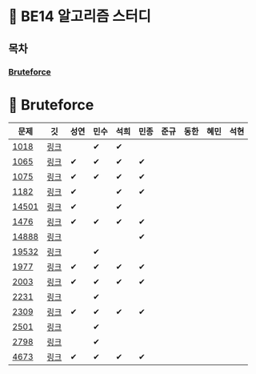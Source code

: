 # 🐶 BE14 알고리즘 스터디
## 목차
### [Bruteforce](#-bruteforce)

# 📢 Bruteforce
| 문제 | &nbsp;&nbsp;깃&nbsp;&nbsp; | 성연 | 민수 | 석희 | 민종 | 준규 | 동한 | 혜민 | 석현 |
| ----- | :-----: | ----- | ----- | ----- | ----- | ----- | ----- | ----- | ----- |
|[1018](https://www.acmicpc.net/problem/1018)|[링크](./Bruteforce/Boj1018)||✔|✔||||||
|[1065](https://www.acmicpc.net/problem/1065)|[링크](./Bruteforce/Boj1065)|✔|✔|✔|✔|||||
|[1075](https://www.acmicpc.net/problem/1075)|[링크](./Bruteforce/Boj1075)|✔|✔|✔|✔|||||
|[1182](https://www.acmicpc.net/problem/1182)|[링크](./Bruteforce/Boj1182)|✔||✔|✔|||||
|[14501](https://www.acmicpc.net/problem/14501)|[링크](./Bruteforce/Boj14501)|✔||✔||||||
|[1476](https://www.acmicpc.net/problem/1476)|[링크](./Bruteforce/Boj1476)|✔|✔|✔|✔|||||
|[14888](https://www.acmicpc.net/problem/14888)|[링크](./Bruteforce/Boj14888)||||✔|||||
|[19532](https://www.acmicpc.net/problem/19532)|[링크](./Bruteforce/Boj19532)||✔|||||||
|[1977](https://www.acmicpc.net/problem/1977)|[링크](./Bruteforce/Boj1977)|✔|✔|✔|✔|||||
|[2003](https://www.acmicpc.net/problem/2003)|[링크](./Bruteforce/Boj2003)|✔|✔|✔|✔|||||
|[2231](https://www.acmicpc.net/problem/2231)|[링크](./Bruteforce/Boj2231)||✔|||||||
|[2309](https://www.acmicpc.net/problem/2309)|[링크](./Bruteforce/Boj2309)|✔|✔|✔|✔|||||
|[2501](https://www.acmicpc.net/problem/2501)|[링크](./Bruteforce/Boj2501)||✔|||||||
|[2798](https://www.acmicpc.net/problem/2798)|[링크](./Bruteforce/Boj2798)||✔|||||||
|[4673](https://www.acmicpc.net/problem/4673)|[링크](./Bruteforce/Boj4673)|✔|✔|✔|✔|||||
